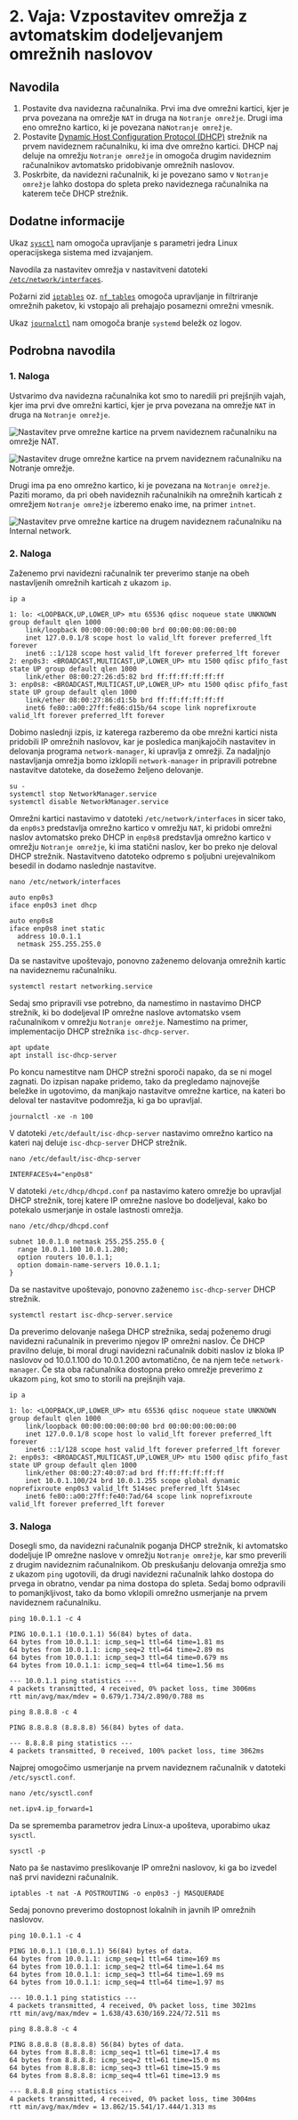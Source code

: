 # 2. Vaja: Vzpostavitev omrežja z avtomatskim dodeljevanjem omrežnih naslovov 

## Navodila

1. Postavite dva navidezna računalnika. Prvi ima dve omrežni kartici, kjer je prva povezana na omrežje `NAT` in druga na `Notranje omrežje`. Drugi ima eno omrežno kartico, ki je povezana na`Notranje omrežje`.
2. Postavite [Dynamic Host Configuration Protocol (DHCP)](https://en.wikipedia.org/wiki/Dynamic_Host_Configuration_Protocol) strežnik na prvem navideznem računalniku, ki ima dve omrežno kartici. DHCP naj deluje na omrežju `Notranje omrežje` in omogoča drugim navideznim računalnikov avtomatsko pridobivanje omrežnih naslovov.
3. Poskrbite, da navidezni računalnik, ki je povezano samo v `Notranje omrežje` lahko dostopa do spleta preko navideznega računalnika na katerem teče DHCP strežnik.

## Dodatne informacije

Ukaz [`sysctl`](https://linux.die.net/man/8/sysctl) nam omogoča upravljanje s parametri jedra Linux operacijskega sistema med izvajanjem.

Navodila za nastavitev omrežja v nastavitveni datoteki [`/etc/network/interfaces`](https://manpages.debian.org/stretch/ifupdown/interfaces.5.en.html).

Požarni zid [`iptables`](https://linux.die.net/man/8/iptables) oz. [`nf_tables`](https://manpages.debian.org/buster/nftables/nft.8.en.html) omogoča upravljanje in filtriranje omrežnih paketov, ki vstopajo ali prehajajo posamezni omrežni vmesnik.

Ukaz [`journalctl`](https://www.man7.org/linux/man-pages/man1/journalctl.1.html) nam omogoča branje `systemd` beležk oz logov.

## Podrobna navodila

### 1. Naloga

Ustvarimo dva navidezna računalnika kot smo to naredili pri prejšnjih vajah, kjer ima prvi dve omrežni kartici, kjer je prva povezana na omrežje `NAT` in druga na `Notranje omrežje`.

![Nastavitev prve omrežne kartice na prvem navideznem računalniku na omrežje `NAT`.](slike/vaja2-vbox1.png)

![Nastavitev druge omrežne kartice na prvem navideznem računalniku na `Notranje omrežje`.](slike/vaja2-vbox2.png)

Drugi ima pa eno omrežno kartico, ki je povezana na `Notranje omrežje`. Paziti moramo, da pri obeh navideznih računalnikih na omrežnih karticah z omrežjem `Notranje omrežje` izberemo enako ime, na primer `intnet`.

![Nastavitev prve omrežne kartice na drugem navideznem računalniku na `Internal network`.](slike/vaja2-vbox3.png)

### 2. Naloga

Zaženemo prvi navidezni računalnik ter preverimo stanje na obeh nastavljenih omrežnih karticah z ukazom `ip`.

    ip a

    1: lo: <LOOPBACK,UP,LOWER_UP> mtu 65536 qdisc noqueue state UNKNOWN group default qlen 1000
        link/loopback 00:00:00:00:00:00 brd 00:00:00:00:00:00
        inet 127.0.0.1/8 scope host lo valid_lft forever preferred_lft forever
        inet6 ::1/128 scope host valid_lft forever preferred_lft forever
    2: enp0s3: <BROADCAST,MULTICAST,UP,LOWER_UP> mtu 1500 qdisc pfifo_fast state UP group default qlen 1000
        link/ether 08:00:27:26:d5:82 brd ff:ff:ff:ff:ff:ff
    3: enp0s8: <BROADCAST,MULTICAST,UP,LOWER_UP> mtu 1500 qdisc pfifo_fast state UP group default qlen 1000
        link/ether 08:00:27:86:d1:5b brd ff:ff:ff:ff:ff:ff
        inet6 fe80::a00:27ff:fe86:d15b/64 scope link noprefixroute valid_lft forever preferred_lft forever

Dobimo naslednji izpis, iz katerega razberemo da obe mrežni kartici nista pridobili IP omrežnih naslovov, kar je posledica manjkajočih nastavitev in delovanja programa `network-manager`, ki upravlja z omrežji. Za nadaljnjo nastavljanja omrežja bomo izklopili `network-manager` in pripravili potrebne nastavitve datoteke, da dosežemo željeno delovanje.

    su -
    systemctl stop NetworkManager.service
    systemctl disable NetworkManager.service

Omrežni kartici nastavimo v datoteki `/etc/network/interfaces` in sicer tako, da `enp0s3` predstavlja omrežno kartico v omrežju `NAT`, ki pridobi omrežni naslov avtomatsko preko DHCP in `enp0s8` predstavlja omrežno kartico v omrežju `Notranje omrežje`, ki ima statični naslov, ker bo preko nje deloval DHCP strežnik. Nastavitveno datoteko odpremo s poljubni urejevalnikom besedil in dodamo naslednje nastavitve.

    nano /etc/network/interfaces

    auto enp0s3
    iface enp0s3 inet dhcp

    auto enp0s8
    iface enp0s8 inet static
      address 10.0.1.1
      netmask 255.255.255.0

Da se nastavitve upoštevajo, ponovno zaženemo delovanja omrežnih kartic na navideznemu računalniku.

    systemctl restart networking.service

Sedaj smo pripravili vse potrebno, da namestimo in nastavimo DHCP strežnik, ki bo dodeljeval IP omrežne naslove avtomatsko vsem računalnikom v omrežju `Notranje omrežje`. Namestimo na primer, implementacijo DHCP strežnika `isc-dhcp-server`.

    apt update
    apt install isc-dhcp-server

Po koncu namestitve nam DHCP strežni sporoči napako, da se ni mogel zagnati. Do izpisan napake pridemo, tako da pregledamo najnovejše beležke in ugotovimo, da manjkajo nastavitve omrežne kartice, na kateri bo deloval ter nastavitve podomrežja, ki ga bo upravljal.

    journalctl -xe -n 100

V datoteki `/etc/default/isc-dhcp-server` nastavimo omrežno kartico na kateri naj deluje `isc-dhcp-server` DHCP strežnik.

    nano /etc/default/isc-dhcp-server

    INTERFACESv4="enp0s8"

V datoteki `/etc/dhcp/dhcpd.conf` pa nastavimo katero omrežje bo upravljal DHCP strežnik, torej katere IP omrežne naslove bo dodeljeval, kako bo potekalo usmerjanje in ostale lastnosti omrežja.

    nano /etc/dhcp/dhcpd.conf
	
    subnet 10.0.1.0 netmask 255.255.255.0 {
	  range 10.0.1.100 10.0.1.200;
	  option routers 10.0.1.1;
	  option domain-name-servers 10.0.1.1;
	}

Da se nastavitve upoštevajo, ponovno zaženemo `isc-dhcp-server` DHCP strežnik.

    systemctl restart isc-dhcp-server.service

Da preverimo delovanje našega DHCP strežnika, sedaj poženemo drugi navidezni računalnik in preverimo njegov IP omrežni naslov. Če DHCP pravilno deluje, bi moral drugi navidezni računalnik dobiti naslov iz bloka IP naslovov od 10.0.1.100 do 10.0.1.200 avtomatično, če na njem teče `network-manager`. Če sta oba računalnika dostopna preko omrežje preverimo z ukazom `ping`, kot smo to storili na prejšnjih vaja.

    ip a

    1: lo: <LOOPBACK,UP,LOWER_UP> mtu 65536 qdisc noqueue state UNKNOWN group default qlen 1000
        link/loopback 00:00:00:00:00:00 brd 00:00:00:00:00:00
        inet 127.0.0.1/8 scope host lo valid_lft forever preferred_lft forever
        inet6 ::1/128 scope host valid_lft forever preferred_lft forever
    2: enp0s3: <BROADCAST,MULTICAST,UP,LOWER_UP> mtu 1500 qdisc pfifo_fast state UP group default qlen 1000
        link/ether 08:00:27:40:07:ad brd ff:ff:ff:ff:ff:ff
        inet 10.0.1.100/24 brd 10.0.1.255 scope global dynamic noprefixroute enp0s3 valid_lft 514sec preferred_lft 514sec
        inet6 fe80::a00:27ff:fe40:7ad/64 scope link noprefixroute valid_lft forever preferred_lft forever

### 3. Naloga

Dosegli smo, da navidezni računalnik poganja DHCP strežnik, ki avtomatsko dodeljuje IP omrežne naslove v omrežju `Notranje omrežje`, kar smo preverili z drugim navideznim računalnikom. Ob preskušanju delovanja omrežja smo z ukazom `ping` ugotovili, da drugi navidezni računalnik lahko dostopa do prvega in obratno, vendar pa nima dostopa do spleta. Sedaj bomo odpravili to pomanjkljivost, tako da bomo vklopili omrežno usmerjanje na prvem navideznem računalniku.

    ping 10.0.1.1 -c 4

    PING 10.0.1.1 (10.0.1.1) 56(84) bytes of data.
    64 bytes from 10.0.1.1: icmp_seq=1 ttl=64 time=1.81 ms
    64 bytes from 10.0.1.1: icmp_seq=2 ttl=64 time=2.89 ms
    64 bytes from 10.0.1.1: icmp_seq=3 ttl=64 time=0.679 ms
    64 bytes from 10.0.1.1: icmp_seq=4 ttl=64 time=1.56 ms

    --- 10.0.1.1 ping statistics ---
    4 packets transmitted, 4 received, 0% packet loss, time 3006ms
    rtt min/avg/max/mdev = 0.679/1.734/2.890/0.788 ms

    ping 8.8.8.8 -c 4

    PING 8.8.8.8 (8.8.8.8) 56(84) bytes of data.

    --- 8.8.8.8 ping statistics ---
    4 packets transmitted, 0 received, 100% packet loss, time 3062ms


Najprej omogočimo usmerjanje na prvem navideznem računalnik v datoteki `/etc/sysctl.conf`.

    nano /etc/sysctl.conf

    net.ipv4.ip_forward=1

Da se sprememba parametrov jedra Linux-a upošteva, uporabimo ukaz `sysctl`.

    sysctl -p

Nato pa še nastavimo preslikovanje IP omrežni naslovov, ki ga bo izvedel naš prvi navidezni računalnik.

    iptables -t nat -A POSTROUTING -o enp0s3 -j MASQUERADE

Sedaj ponovno preverimo dostopnost lokalnih in javnih IP omrežnih naslovov.

    ping 10.0.1.1 -c 4

    PING 10.0.1.1 (10.0.1.1) 56(84) bytes of data.
    64 bytes from 10.0.1.1: icmp_seq=1 ttl=64 time=169 ms
    64 bytes from 10.0.1.1: icmp_seq=2 ttl=64 time=1.64 ms
    64 bytes from 10.0.1.1: icmp_seq=3 ttl=64 time=1.69 ms
    64 bytes from 10.0.1.1: icmp_seq=4 ttl=64 time=1.97 ms

    --- 10.0.1.1 ping statistics ---
    4 packets transmitted, 4 received, 0% packet loss, time 3021ms
    rtt min/avg/max/mdev = 1.638/43.630/169.224/72.511 ms

    ping 8.8.8.8 -c 4

    PING 8.8.8.8 (8.8.8.8) 56(84) bytes of data.
    64 bytes from 8.8.8.8: icmp_seq=1 ttl=61 time=17.4 ms
    64 bytes from 8.8.8.8: icmp_seq=2 ttl=61 time=15.0 ms
    64 bytes from 8.8.8.8: icmp_seq=3 ttl=61 time=15.9 ms
    64 bytes from 8.8.8.8: icmp_seq=4 ttl=61 time=13.9 ms

    --- 8.8.8.8 ping statistics ---
    4 packets transmitted, 4 received, 0% packet loss, time 3004ms
    rtt min/avg/max/mdev = 13.862/15.541/17.444/1.313 ms
